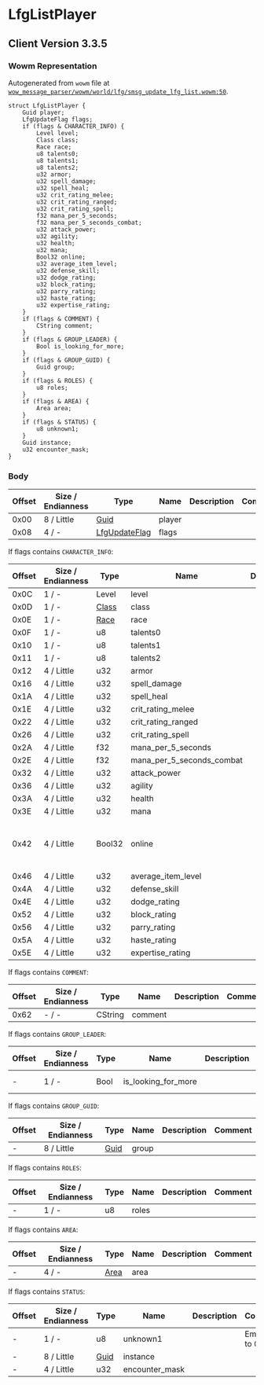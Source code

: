 # LfgListPlayer

## Client Version 3.3.5

### Wowm Representation

Autogenerated from `wowm` file at [`wow_message_parser/wowm/world/lfg/smsg_update_lfg_list.wowm:50`](https://github.com/gtker/wow_messages/tree/main/wow_message_parser/wowm/world/lfg/smsg_update_lfg_list.wowm#L50).
```rust,ignore
struct LfgListPlayer {
    Guid player;
    LfgUpdateFlag flags;
    if (flags & CHARACTER_INFO) {
        Level level;
        Class class;
        Race race;
        u8 talents0;
        u8 talents1;
        u8 talents2;
        u32 armor;
        u32 spell_damage;
        u32 spell_heal;
        u32 crit_rating_melee;
        u32 crit_rating_ranged;
        u32 crit_rating_spell;
        f32 mana_per_5_seconds;
        f32 mana_per_5_seconds_combat;
        u32 attack_power;
        u32 agility;
        u32 health;
        u32 mana;
        Bool32 online;
        u32 average_item_level;
        u32 defense_skill;
        u32 dodge_rating;
        u32 block_rating;
        u32 parry_rating;
        u32 haste_rating;
        u32 expertise_rating;
    }
    if (flags & COMMENT) {
        CString comment;
    }
    if (flags & GROUP_LEADER) {
        Bool is_looking_for_more;
    }
    if (flags & GROUP_GUID) {
        Guid group;
    }
    if (flags & ROLES) {
        u8 roles;
    }
    if (flags & AREA) {
        Area area;
    }
    if (flags & STATUS) {
        u8 unknown1;
    }
    Guid instance;
    u32 encounter_mask;
}
```
### Body

| Offset | Size / Endianness | Type | Name | Description | Comment |
| ------ | ----------------- | ---- | ---- | ----------- | ------- |
| 0x00 | 8 / Little | [Guid](../spec/packed-guid.md) | player |  |  |
| 0x08 | 4 / - | [LfgUpdateFlag](lfgupdateflag.md) | flags |  |  |

If flags contains `CHARACTER_INFO`:

| Offset | Size / Endianness | Type | Name | Description | Comment |
| ------ | ----------------- | ---- | ---- | ----------- | ------- |
| 0x0C | 1 / - | Level | level |  |  |
| 0x0D | 1 / - | [Class](class.md) | class |  |  |
| 0x0E | 1 / - | [Race](race.md) | race |  |  |
| 0x0F | 1 / - | u8 | talents0 |  |  |
| 0x10 | 1 / - | u8 | talents1 |  |  |
| 0x11 | 1 / - | u8 | talents2 |  |  |
| 0x12 | 4 / Little | u32 | armor |  |  |
| 0x16 | 4 / Little | u32 | spell_damage |  |  |
| 0x1A | 4 / Little | u32 | spell_heal |  |  |
| 0x1E | 4 / Little | u32 | crit_rating_melee |  |  |
| 0x22 | 4 / Little | u32 | crit_rating_ranged |  |  |
| 0x26 | 4 / Little | u32 | crit_rating_spell |  |  |
| 0x2A | 4 / Little | f32 | mana_per_5_seconds |  |  |
| 0x2E | 4 / Little | f32 | mana_per_5_seconds_combat |  |  |
| 0x32 | 4 / Little | u32 | attack_power |  |  |
| 0x36 | 4 / Little | u32 | agility |  |  |
| 0x3A | 4 / Little | u32 | health |  |  |
| 0x3E | 4 / Little | u32 | mana |  |  |
| 0x42 | 4 / Little | Bool32 | online |  | azerothcore: talentpoints, used as online/offline marker :D |
| 0x46 | 4 / Little | u32 | average_item_level |  |  |
| 0x4A | 4 / Little | u32 | defense_skill |  |  |
| 0x4E | 4 / Little | u32 | dodge_rating |  |  |
| 0x52 | 4 / Little | u32 | block_rating |  |  |
| 0x56 | 4 / Little | u32 | parry_rating |  |  |
| 0x5A | 4 / Little | u32 | haste_rating |  |  |
| 0x5E | 4 / Little | u32 | expertise_rating |  |  |

If flags contains `COMMENT`:

| Offset | Size / Endianness | Type | Name | Description | Comment |
| ------ | ----------------- | ---- | ---- | ----------- | ------- |
| 0x62 | - / - | CString | comment |  |  |

If flags contains `GROUP_LEADER`:

| Offset | Size / Endianness | Type | Name | Description | Comment |
| ------ | ----------------- | ---- | ---- | ----------- | ------- |
| - | 1 / - | Bool | is_looking_for_more |  | emu sets to true. |

If flags contains `GROUP_GUID`:

| Offset | Size / Endianness | Type | Name | Description | Comment |
| ------ | ----------------- | ---- | ---- | ----------- | ------- |
| - | 8 / Little | [Guid](../spec/packed-guid.md) | group |  |  |

If flags contains `ROLES`:

| Offset | Size / Endianness | Type | Name | Description | Comment |
| ------ | ----------------- | ---- | ---- | ----------- | ------- |
| - | 1 / - | u8 | roles |  |  |

If flags contains `AREA`:

| Offset | Size / Endianness | Type | Name | Description | Comment |
| ------ | ----------------- | ---- | ---- | ----------- | ------- |
| - | 4 / - | [Area](area.md) | area |  |  |

If flags contains `STATUS`:

| Offset | Size / Endianness | Type | Name | Description | Comment |
| ------ | ----------------- | ---- | ---- | ----------- | ------- |
| - | 1 / - | u8 | unknown1 |  | Emus set to 0. |
| - | 8 / Little | [Guid](../spec/packed-guid.md) | instance |  |  |
| - | 4 / Little | u32 | encounter_mask |  |  |

